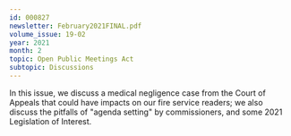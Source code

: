 ```yaml
---
id: 000827
newsletter: February2021FINAL.pdf
volume_issue: 19-02
year: 2021
month: 2
topic: Open Public Meetings Act
subtopic: Discussions
---
```


In this issue, we discuss a medical negligence case from the Court of Appeals that could have impacts on our fire service readers; we also discuss the pitfalls of "agenda setting" by commissioners, and some 2021 Legislation of Interest.